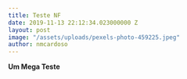 ```yaml
---
title: Teste NF
date: 2019-11-13 22:12:34.023000000 Z
layout: post
image: "/assets/uploads/pexels-photo-459225.jpeg"
author: nmcardoso
---
```


**Um Mega Teste**
